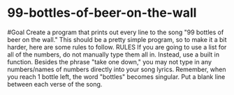 # 99-bottles-of-beer-on-the-wall

#Goal
Create a program that prints out every line to the song "99 bottles of beer on the wall." This should be a pretty simple program, so to make it a bit harder, here are some rules to follow. RULES If you are going to use a list for all of the numbers, do not manually type them all in. Instead, use a built in function. Besides the phrase "take one down," you may not type in any numbers/names of numbers directly into your song lyrics. Remember, when you reach 1 bottle left, the word "bottles" becomes singular. Put a blank line between each verse of the song.
